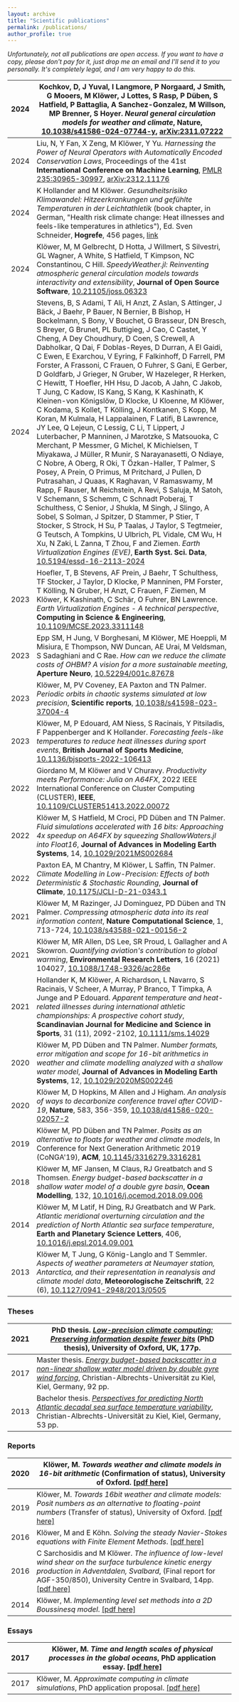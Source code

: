 ```yaml
---
layout: archive
title: "Scientific publications"
permalink: /publications/
author_profile: true
---
```


<script type="text/javascript" src="https://d1bxh8uas1mnw7.cloudfront.net/assets/embed.js"></script>

*Unfortunately, not all publications are open access. If you want to have a copy, please don't pay for it, just drop me an email and I'll send it to you personally. It's completely legal, and I am very happy to do this.*

|2024| Kochkov, D, J Yuval, I Langmore, P Norgaard, J Smith, G Mooers, M Klöwer, J Lottes, S Rasp, P Düben, S Hatfield, P Battaglia, A Sanchez-Gonzalez, M Willson, MP Brenner, S Hoyer. *Neural general circulation models for weather and climate*, **Nature**, [10.1038/s41586-024-07744-y](https://doi.org/10.1038/s41586-024-07744-y), [arXiv:2311.07222](https://arxiv.org/abs/2311.07222)| 
|-|-|
|2024| Liu, N, Y Fan, X Zeng, M Klöwer, Y Yu. *Harnessing the Power of Neural Operators with Automatically Encoded Conservation Laws*, Proceedings of the 41st **International Conference on Machine Learning**, [PMLR 235:30965-30997](https://proceedings.mlr.press/v235/liu24p.html), [arXiv:2312.11176](https://arxiv.org/abs/2312.11176)| 
|2024| K Hollander and M Klöwer. *Gesundheitsrisiko Klimawandel: Hitzeerkrankungen und gefühlte Temperaturen in der Leichtathletik* (book chapter, in German, "Health risk climate change:  Heat illnesses and feels-like temperatures in athletics"), Ed. Sven Schneider, **Hogrefe**, 456 pages, [link](https://www.hogrefe.com/de/shop/gesundheitsrisiko-klimawandel.html)|
|2024| Klöwer, M, M Gelbrecht, D Hotta, J Willmert, S Silvestri, GL Wagner, A White, S Hatfield, T Kimpson, NC Constantinou, C Hill. *SpeedyWeather.jl: Reinventing atmospheric general circulation models towards interactivity and extensibility*, **Journal of Open Source Software**, [10.21105/joss.06323](https://doi.org/10.21105/joss.06323)| 
|2024| Stevens, B, S Adami, T Ali, H Anzt, Z Aslan, S Attinger, J Bäck, J Baehr, P Bauer, N Bernier, B Bishop, H Bockelmann, S Bony, V Bouchet, G Brasseur, DN Bresch, S Breyer, G Brunet, PL Buttigieg, J Cao, C Castet, Y Cheng, A Dey Choudhury, D Coen, S Crewell, A Dabholkar, Q Dai, F Doblas-Reyes, D Durran, A El Gaidi, C Ewen, E Exarchou, V Eyring, F Falkinhoff, D Farrell, PM Forster, A Frassoni, C Frauen, O Fuhrer, S Gani, E Gerber, D Goldfarb, J Grieger, N Gruber, W Hazeleger, R Herken, C Hewitt, T Hoefler, HH Hsu, D Jacob, A Jahn, C Jakob, T Jung, C Kadow, IS Kang, S Kang, K Kashinath, K Kleinen-von Königslöw, D Klocke, U Kloenne, M Klöwer, C Kodama, S Kollet, T Kölling, J Kontkanen, S Kopp, M Koran, M Kulmala, H Lappalainen, F Latifi, B Lawrence, JY Lee, Q Lejeun, C Lessig, C Li, T Lippert, J Luterbacher, P Manninen, J Marotzke, S Matsouoka, C Merchant, P Messmer, G Michel, K Michielsen, T Miyakawa, J Müller, R Munir, S Narayanasetti, O Ndiaye, C Nobre, A Oberg, R Oki, T Özkan-Haller, T Palmer, S Posey, A Prein, O Primus, M Pritchard, J Pullen, D Putrasahan, J Quaas, K Raghavan, V Ramaswamy, M Rapp, F Rauser, M Reichstein, A Revi, S Saluja, M Satoh, V Schemann, S Schemm, C Schnadt Poberaj, T Schulthess, C Senior, J Shukla, M Singh, J Slingo, A Sobel, S Solman, J Spitzer, D Stammer, P Stier, T Stocker, S Strock, H Su, P Taalas, J Taylor, S Tegtmeier, G Teutsch, A Tompkins, U Ulbrich, PL Vidale, CM Wu, H Xu, N Zaki, L Zanna, T Zhou, F and Ziemen. *Earth Virtualization Engines (EVE)*, **Earth Syst. Sci. Data**, [10.5194/essd-16-2113-2024](https://doi.org/10.5194/essd-16-2113-2024) |
|2023| Hoefler, T, B Stevens, AF Prein, J Baehr, T Schulthess, TF Stocker, J Taylor, D Klocke, P Manninen, PM Forster, T Kölling, N Gruber, H Anzt, C Frauen, F Ziemen, M Klöwer, K Kashinath, C Schär, O Fuhrer, BN Lawrence. *Earth Virtualization Engines - A technical perspective*, **Computing in Science & Engineering**, [10.1109/MCSE.2023.3311148](https://doi.org/10.1109/MCSE.2023.3311148)|
|2023| Epp SM, H Jung, V Borghesani, M Klöwer, ME Hoeppli, M Misiura, E Thompson, NW Duncan, AE Urai, M Veldsman, S Sadaghiani and C Rae. *How can we reduce the climate costs of OHBM? A vision for a more sustainable meeting*, **Aperture Neuro**, [10.52294/001c.87678](https://doi.org/10.52294/001c.87678)|
|2023| Klöwer, M, PV Coveney, EA Paxton and TN Palmer. *Periodic orbits in chaotic systems simulated at low precision*, **Scientific reports**, [10.1038/s41598-023-37004-4](https://doi.org/10.1038/s41598-023-37004-4)|
|2023| Klöwer, M, P Edouard, AM Niess, S Racinais, Y Pitsiladis, F Pappenberger and K Hollander. *Forecasting feels-like temperatures to reduce heat illnesses during sport events*, **British Journal of Sports Medicine**, [10.1136/bjsports-2022-106413](http://dx.doi.org/10.1136/bjsports-2022-106413)|
|2022| Giordano M, M Klöwer and V Churavy. *Productivity meets Performance: Julia on A64FX*, 2022 IEEE International Conference on Cluster Computing (CLUSTER), **IEEE**, [10.1109/CLUSTER51413.2022.00072](https://ieeexplore.ieee.org/document/9912702)|
|2022| Klöwer M, S Hatfield, M Croci, PD Düben and TN Palmer. *Fluid simulations accelerated with 16 bits: Approaching 4x speedup on A64FX by squeezing ShallowWaters.jl into Float16*, **Journal of Advances in Modeling Earth Systems**, 14, [10.1029/2021MS002684](https://doi.org/10.1029/2021MS002684)|
|2022| Paxton EA, M Chantry, M Klöwer, L Saffin, TN Palmer. *Climate Modelling in Low-Precision: Effects of both Deterministic & Stochastic Rounding*, **Journal of Climate**, [10.1175/JCLI-D-21-0343.1](https://doi.org/10.1175/JCLI-D-21-0343.1)|
|2021| Klöwer M, M Razinger, JJ Dominguez, PD Düben and TN Palmer. *Compressing atmospheric data into its real information content*, **Nature Computational Science**, 1, 713-724, [10.1038/s43588-021-00156-2](https://doi.org/10.1038/s43588-021-00156-2)|
|2021| Klöwer M, MR Allen, DS Lee, SR Proud, L Gallagher and A Skowron. *Quantifying aviation's contribution to global warming*, **Environmental Research Letters**, 16 (2021) 104027, [10.1088/1748-9326/ac286e](https://doi.org/10.1088/1748-9326/ac286e)|
|2021| Hollander K, M Klöwer, A Richardson, L Navarro, S Racinais, V Scheer, A Murray, P Branco, T Timpka, A Junge and P Edouard. *Apparent temperature and heat-related illnesses during international athletic championships: A prospective cohort study*, **Scandinavian Journal for Medicine and Science in Sports**, 31 (11), 2092-2102, [10.1111/sms.14029](https://doi.org/10.1111/sms.14029)| 
|2020| Klöwer M, PD Düben and TN Palmer. *Number formats, error mitigation and scope for 16-bit arithmetics in weather and climate modelling analyzed with a shallow water model*, **Journal of Advances in Modeling Earth Systems**, 12, [10.1029/2020MS002246](https://doi.org/10.1029/2020MS002246)
|2020| Klöwer M, D Hopkins, M Allen and J Higham. *An analysis of ways to decarbonize conference travel after COVID-19*, **Nature**, 583, 356-359, [10.1038/d41586-020-02057-2](https://doi.org/10.1038/d41586-020-02057-2)|
|2019| Klöwer M, PD Düben and TN Palmer. *Posits as an alternative to floats for weather and climate models*, In Conference for Next Generation Arithmetic 2019 (CoNGA'19), **ACM**, [10.1145/3316279.3316281](https://doi.org/10.1145/3316279.3316281)|
|2018| Klöwer M, MF Jansen, M Claus, RJ Greatbatch and S Thomsen. *Energy budget-based backscatter in a shallow water model of a double gyre basin*, **Ocean Modelling**, 132, [10.1016/j.ocemod.2018.09.006](https://doi.org/10.1016/j.ocemod.2018.09.006)|
|2014| Klöwer M, M Latif, H Ding, RJ Greatbatch and W Park. *Atlantic meridional overturning circulation and the prediction of North Atlantic sea surface temperature*, **Earth and Planetary Science Letters**, 406,  [10.1016/j.epsl.2014.09.001](https://doi.org/10.1016/j.epsl.2014.09.001)|
|2013| Klöwer M, T Jung, G König-Langlo and T Semmler. *Aspects of weather parameters at Neumayer station, Antarctica, and their representation in reanalysis and climate model data*, **Meteorologische Zeitschrift**, 22 (6), [10.1127/0941-2948/2013/0505](https://doi.org/10.1127/0941-2948/2013/0505)|

### Theses

|2021| PhD thesis. [*Low-precision climate computing: Preserving information despite fewer bits*](https://ora.ox.ac.uk/objects/uuid:1158e44a-7faf-45a0-8ab1-73c91fd694a6) (PhD thesis), University of Oxford, UK, 177p.|
|-|-|
|2017| Master thesis. [*Energy budget-based backscatter in a non-linear shallow water model driven by double gyre wind forcing*](https://oceanrep.geomar.de/41368/), Christian-Albrechts-Universität zu Kiel, Kiel, Germany, 92 pp.|
|2013|Bachelor thesis. [*Perspectives for predicting North Atlantic decadal sea surface temperature variability*](https://oceanrep.geomar.de/23208/), Christian-Albrechts-Universität zu Kiel, Kiel, Germany, 53 pp.|

### Reports

|2020| Klöwer, M. *Towards weather and climate models in 16-bit arithmetic* (Confirmation of status), University of Oxford. [[pdf here]](https://github.com/milankl/milankl.github.io/blob/main/files/MKloewer_confirmation.pdf)|
|-|-|
|2019| Klöwer, M. *Towards 16bit weather and climate models: Posit numbers as an alternative to floating-point numbers* (Transfer of status), University of Oxford. [[pdf here]](https://github.com/milankl/milankl.github.io/blob/main/files/MKloewer_trans_stat.pdf)|
|2016| Klöwer, M and E Köhn. *Solving the steady Navier-Stokes equations with Finite Element Methods*. [[pdf here]](https://github.com/milankl/milankl.github.io/blob/main/files/FEM_KoehnKloewer.pdf)|
|2016| C Sarchosidis and M Klöwer. *The influence of low-level wind shear on the surface turbulence kinetic energy production in Adventdalen, Svalbard*, (Final report for AGF-350/850), University Centre in Svalbard, 14pp. [[pdf here]](https://github.com/milankl/milankl.github.io/blob/main/files/SEB_harrymilan.pdf)|
|2014| Klöwer, M. *Implementing level set methods into a 2D Boussinesq model*. [[pdf here]](https://github.com/milankl/milankl.github.io/blob/main/files/levelset.pdf)|

### Essays

|2017| Klöwer, M. *Time and length scales of physical processes in the global oceans*, PhD application essay. [[pdf here]](https://github.com/milankl/milankl.github.io/blob/main/files/MKloewer_writtenwork.pdf)|
|-|-|
|2017| Klöwer, M. *Approximate computing in climate simulations*, PhD application proposal. [[pdf here]](https://github.com/milankl/milankl.github.io/blob/main/files/MKloewer_proposal.pdf)|
